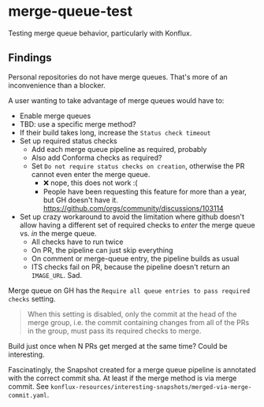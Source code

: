 # merge-queue-test

Testing merge queue behavior, particularly with Konflux.

## Findings

Personal repositories do not have merge queues. That's more of an inconvenience
than a blocker.

A user wanting to take advantage of merge queues would have to:

- Enable merge queues
- TBD: use a specific merge method?
- If their build takes long, increase the `Status check timeout`
- Set up required status checks
  - Add each merge queue pipeline as required, probably
  - Also add Conforma checks as required?
  - Set `Do not require status checks on creation`, otherwise the PR cannot even
    enter the merge queue.
    - ❌ nope, this does not work :(
    - People have been requesting this feature for more than a year, but GH doesn't
      have it. <https://github.com/orgs/community/discussions/103114>
- Set up crazy workaround to avoid the limitation where github doesn't allow having
  a different set of required checks to *enter* the merge queue vs. *in* the merge queue.
  - All checks have to run twice
  - On PR, the pipeline can just skip everything
  - On comment or merge-queue entry, the pipeline builds as usual
  - ITS checks fail on PR, because the pipeline doesn't return an `IMAGE_URL`. Sad.

Merge queue on GH has the `Require all queue entries to pass required checks` setting.

> When this setting is disabled, only the commit at the head of the merge group,
> i.e. the commit containing changes from all of the PRs in the group, must pass
> its required checks to merge.

Build just once when N PRs get merged at the same time? Could be interesting.

Fascinatingly, the Snapshot created for a merge queue pipeline is annotated with
the correct commit sha. At least if the merge method is via merge commit. See
`konflux-resources/interesting-snapshots/merged-via-merge-commit.yaml`.
